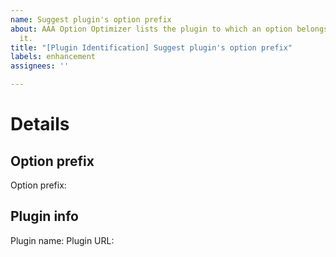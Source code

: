 ```yaml
---
name: Suggest plugin's option prefix
about: AAA Option Optimizer lists the plugin to which an option belongs, if it recognizes
  it.
title: "[Plugin Identification] Suggest plugin's option prefix"
labels: enhancement
assignees: ''

---
```


# Details
<!-- To match an option to the plugin that set it, we need the following data -->

## Option prefix
<!-- The option prefix is the consistent part which is used at the start of every option name set by a specific plugin. --> 
Option prefix: 

## Plugin info
<!-- To which plugin does the above option prefix belong? --> 
Plugin name: 
Plugin URL:
